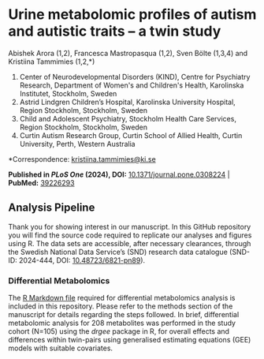 # Urine metabolomic profiles of autism and autistic traits – a twin study
Abishek Arora (1,2), Francesca Mastropasqua (1,2), Sven Bölte (1,3,4) and Kristiina Tammimies (1,2,*)

1. Center of Neurodevelopmental Disorders (KIND), Centre for Psychiatry Research, Department of Women's and Children's Health, Karolinska Institutet, Stockholm, Sweden
2. Astrid Lindgren Children’s Hospital, Karolinska University Hospital, Region Stockholm, Stockholm, Sweden
3. Child and Adolescent Psychiatry, Stockholm Health Care Services, Region Stockholm, Stockholm, Sweden
4. Curtin Autism Research Group, Curtin School of Allied Health, Curtin University, Perth, Western Australia

*Correspondence: [kristiina.tammimies@ki.se](mailto:kristiina.tammimies@ki.se)

**Published in *PLoS One* (2024), DOI:** [10.1371/journal.pone.0308224](https://doi.org/10.1371/journal.pone.0308224) | **PubMed:** [39226293](https://pubmed.ncbi.nlm.nih.gov/39226293/)

## Analysis Pipeline

Thank you for showing interest in our manuscript. In this GitHub repository you will find the source code required to replicate our analyses and figures using R. The data sets are accessible, after necessary clearances, through the Swedish National Data Service’s (SND) research data catalogue (SND-ID: 2024-444, DOI: [10.48723/6821-pn89](https://doi.org/10.48723/6821-pn89)).

### Differential Metabolomics

The [R Markdown file](Differential_Metabolomics.Rmd) required for differential metabolomics analysis is included in this repository. Please refer to the methods section of the manuscript for details regarding the steps followed. In brief, differential metabolomic analysis for 208 metabolites was performed in the study cohort (N=105) using the *drgee* package in R, for overall effects and differences within twin-pairs using generalised estimating equations (GEE) models with suitable covariates.
